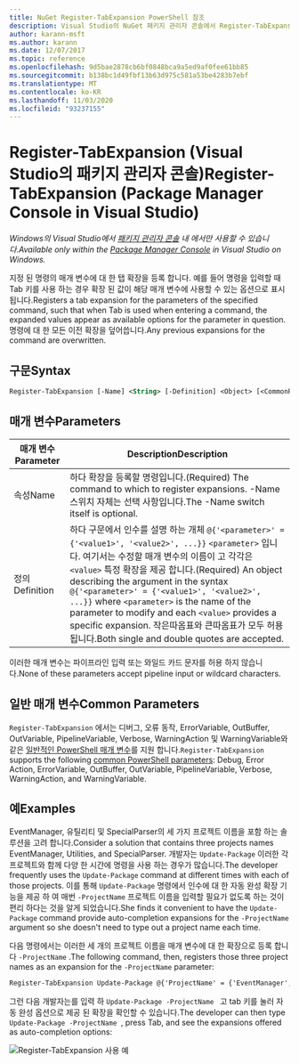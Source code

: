 ```yaml
---
title: NuGet Register-TabExpansion PowerShell 참조
description: Visual Studio의 NuGet 패키지 관리자 콘솔에서 Register-TabExpansion PowerShell 명령에 대 한 참조입니다.
author: karann-msft
ms.author: karann
ms.date: 12/07/2017
ms.topic: reference
ms.openlocfilehash: 9d5bae2878cb6bf0848bca9a5ed9af0fee61bb85
ms.sourcegitcommit: b138bc1d49fbf13b63d975c581a53be4283b7ebf
ms.translationtype: MT
ms.contentlocale: ko-KR
ms.lasthandoff: 11/03/2020
ms.locfileid: "93237155"
---
```

# <a name="register-tabexpansion-package-manager-console-in-visual-studio"></a><span data-ttu-id="fdfec-103">Register-TabExpansion (Visual Studio의 패키지 관리자 콘솔)</span><span class="sxs-lookup"><span data-stu-id="fdfec-103">Register-TabExpansion (Package Manager Console in Visual Studio)</span></span>

<span data-ttu-id="fdfec-104">*Windows의 Visual Studio에서 [패키지 관리자 콘솔](../../consume-packages/install-use-packages-powershell.md) 내 에서만 사용할 수 있습니다.*</span><span class="sxs-lookup"><span data-stu-id="fdfec-104">*Available only within the [Package Manager Console](../../consume-packages/install-use-packages-powershell.md) in Visual Studio on Windows.*</span></span>

<span data-ttu-id="fdfec-105">지정 된 명령의 매개 변수에 대 한 탭 확장을 등록 합니다. 예를 들어 명령을 입력할 때 Tab 키를 사용 하는 경우 확장 된 값이 해당 매개 변수에 사용할 수 있는 옵션으로 표시 됩니다.</span><span class="sxs-lookup"><span data-stu-id="fdfec-105">Registers a tab expansion for the parameters of the specified command, such that when Tab is used when entering a command, the expanded values appear as available options for the parameter in question.</span></span> <span data-ttu-id="fdfec-106">명령에 대 한 모든 이전 확장을 덮어씁니다.</span><span class="sxs-lookup"><span data-stu-id="fdfec-106">Any previous expansions for the command are overwritten.</span></span>

## <a name="syntax"></a><span data-ttu-id="fdfec-107">구문</span><span class="sxs-lookup"><span data-stu-id="fdfec-107">Syntax</span></span>

```ps
Register-TabExpansion [-Name] <String> [-Definition] <Object> [<CommonParameters>]
```

## <a name="parameters"></a><span data-ttu-id="fdfec-108">매개 변수</span><span class="sxs-lookup"><span data-stu-id="fdfec-108">Parameters</span></span>

| <span data-ttu-id="fdfec-109">매개 변수</span><span class="sxs-lookup"><span data-stu-id="fdfec-109">Parameter</span></span> | <span data-ttu-id="fdfec-110">Description</span><span class="sxs-lookup"><span data-stu-id="fdfec-110">Description</span></span> |
| --- | --- |
| <span data-ttu-id="fdfec-111">속성</span><span class="sxs-lookup"><span data-stu-id="fdfec-111">Name</span></span> | <span data-ttu-id="fdfec-112">하다 확장을 등록할 명령입니다.</span><span class="sxs-lookup"><span data-stu-id="fdfec-112">(Required) The command to which to register expansions.</span></span> <span data-ttu-id="fdfec-113">-Name 스위치 자체는 선택 사항입니다.</span><span class="sxs-lookup"><span data-stu-id="fdfec-113">The -Name switch itself is optional.</span></span> |
| <span data-ttu-id="fdfec-114">정의</span><span class="sxs-lookup"><span data-stu-id="fdfec-114">Definition</span></span> | <span data-ttu-id="fdfec-115">하다 구문에서 인수를 설명 하는 개체 `@{'<parameter>' = {'<value1>', '<value2>', ...}}` `<parameter>` 입니다. 여기서는 수정할 매개 변수의 이름이 고 각각은 `<value>` 특정 확장을 제공 합니다.</span><span class="sxs-lookup"><span data-stu-id="fdfec-115">(Required) An object describing the argument in the syntax `@{'<parameter>' = {'<value1>', '<value2>', ...}}` where `<parameter>` is the name of the parameter to modify and each `<value>` provides a specific expansion.</span></span> <span data-ttu-id="fdfec-116">작은따옴표와 큰따옴표가 모두 허용 됩니다.</span><span class="sxs-lookup"><span data-stu-id="fdfec-116">Both single and double quotes are accepted.</span></span> |

<span data-ttu-id="fdfec-117">이러한 매개 변수는 파이프라인 입력 또는 와일드 카드 문자를 허용 하지 않습니다.</span><span class="sxs-lookup"><span data-stu-id="fdfec-117">None of these parameters accept pipeline input or wildcard characters.</span></span>

## <a name="common-parameters"></a><span data-ttu-id="fdfec-118">일반 매개 변수</span><span class="sxs-lookup"><span data-stu-id="fdfec-118">Common Parameters</span></span>

<span data-ttu-id="fdfec-119">`Register-TabExpansion` 에서는 디버그, 오류 동작, ErrorVariable, OutBuffer, OutVariable, PipelineVariable, Verbose, WarningAction 및 WarningVariable와 같은 [일반적인 PowerShell 매개 변수](/powershell/module/microsoft.powershell.core/about/about_commonparameters)를 지원 합니다.</span><span class="sxs-lookup"><span data-stu-id="fdfec-119">`Register-TabExpansion` supports the following [common PowerShell parameters](/powershell/module/microsoft.powershell.core/about/about_commonparameters): Debug, Error Action, ErrorVariable, OutBuffer, OutVariable, PipelineVariable, Verbose, WarningAction, and WarningVariable.</span></span>

## <a name="examples"></a><span data-ttu-id="fdfec-120">예</span><span class="sxs-lookup"><span data-stu-id="fdfec-120">Examples</span></span>

<span data-ttu-id="fdfec-121">EventManager, 유틸리티 및 SpecialParser의 세 가지 프로젝트 이름을 포함 하는 솔루션을 고려 합니다.</span><span class="sxs-lookup"><span data-stu-id="fdfec-121">Consider a solution that contains three projects names EventManager, Utilities, and SpecialParser.</span></span> <span data-ttu-id="fdfec-122">개발자는 `Update-Package` 이러한 각 프로젝트와 함께 다양 한 시간에 명령을 사용 하는 경우가 많습니다.</span><span class="sxs-lookup"><span data-stu-id="fdfec-122">The developer frequently uses the `Update-Package` command at different times with each of those projects.</span></span> <span data-ttu-id="fdfec-123">이를 통해 `Update-Package` 명령에서 인수에 대 한 자동 완성 확장 기능을 제공 하 여 매번 `-ProjectName` 프로젝트 이름을 입력할 필요가 없도록 하는 것이 편리 하다는 것을 알게 되었습니다.</span><span class="sxs-lookup"><span data-stu-id="fdfec-123">She finds it convenient to have the `Update-Package` command provide auto-completion expansions for the `-ProjectName` argument so she doesn't need to type out a project name each time.</span></span> 

<span data-ttu-id="fdfec-124">다음 명령에서는 이러한 세 개의 프로젝트 이름을 매개 변수에 대 한 확장으로 등록 합니다 `-ProjectName` .</span><span class="sxs-lookup"><span data-stu-id="fdfec-124">The following command, then, registers those three project names as an expansion for the `-ProjectName` parameter:</span></span>

```ps
Register-TabExpansion Update-Package @{'ProjectName' = {'EventManager', 'Utilities', 'SpecialParser'}}    
```

<span data-ttu-id="fdfec-125">그런 다음 개발자는를 입력 하 `Update-Package -ProjectName ` 고 tab 키를 눌러 자동 완성 옵션으로 제공 된 확장을 확인할 수 있습니다.</span><span class="sxs-lookup"><span data-stu-id="fdfec-125">The developer can then type `Update-Package -ProjectName `, press Tab, and see the expansions offered as auto-completion options:</span></span>

![Register-TabExpansion 사용 예](media/Register-TabExpansion-Example.png)